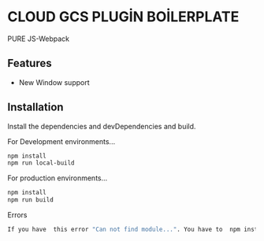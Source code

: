 # CLOUD GCS PLUGİN BOİLERPLATE

PURE JS-Webpack

## Features

- New Window support
## Installation

Install the dependencies and devDependencies and build.



For Development environments...

```sh
npm install
npm run local-build
```

For production environments...

```sh
npm install
npm run build
```

Errors

```sh
If you have  this error "Can not find module...". You have to  npm install <PackageName>
```



